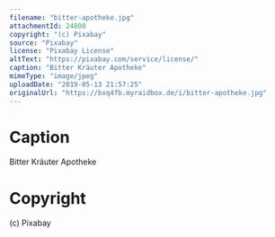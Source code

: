 ```yaml
---
filename: "bitter-apotheke.jpg"
attachmentId: 24808
copyright: "(c) Pixabay"
source: "Pixabay"
license: "Pixabay License"
altText: "https://pixabay.com/service/license/"
caption: "Bitter Kräuter Apotheke"
mimeType: "image/jpeg"
uploadDate: "2019-05-13 21:57:25"
originalUrl: "https://bxq4fb.myraidbox.de/i/bitter-apotheke.jpg"
---
```


# Caption

Bitter Kräuter Apotheke

# Copyright

(c) Pixabay
